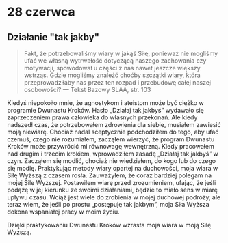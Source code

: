 
# 28 czerwca

## Działanie "tak jakby"

> Fakt, że potrzebowaliśmy wiary w jakąś Siłę, ponieważ nie mogliśmy ufać we własną wytrwałość dotyczącą naszego zachowania czy motywacji, spowodował u części z nas nawet jeszcze większy wstrząs. Gdzie mogliśmy znaleźć choćby szczątki wiary, która przeprowadziłaby nas przez ten rozpad i przebudowę całej naszej osobowości? — Tekst Bazowy SLAA, str. 103

Kiedyś niepokoiło mnie, że agnostykom i ateistom może być ciężko w programie Dwunastu Kroków. Hasło „Działaj tak jakbyś” wydawało się zaprzeczeniem prawa człowieka do własnych przekonań. Ale kiedy nadszedł czas, że potrzebowałem zdrowienia dla siebie, musiałem zawiesić moją niewiarę. Chociaż nadal sceptycznie podchodziłem do tego, aby ufać czemuś, czego nie rozumiałem, zacząłem wierzyć, że program Dwunastu Kroków może przywrócić mi równowagę wewnętrzną. Kiedy pracowałem nad drugim i trzecim krokiem, wprowadziłem zasadę „Działaj tak jakbyś” w czyn. Zacząłem się modlić, chociaż nie wiedziałem, do kogo lub do czego się modlę. Praktykując metody wiary opartej na duchowości, moja wiara w Siłę Wyższą z czasem rosła. Zauważyłem, że coraz bardziej polegam na mojej Sile Wyższej. Postawiłem wiarę przed zrozumieniem, ufając, że jeśli podążę w jej kierunku ze swoimi działaniami, będzie to miało sens w miarę upływu czasu. Wciąż jest wiele do zrobienia w mojej duchowej podróży, ale teraz wiem, że jeśli po prostu „postępuję tak jakbym”, moja Siła Wyższa dokona wspaniałej pracy w moim życiu.

Dzięki praktykowaniu Dwunastu Kroków wzrasta moja wiara w moją Siłę Wyższą.
